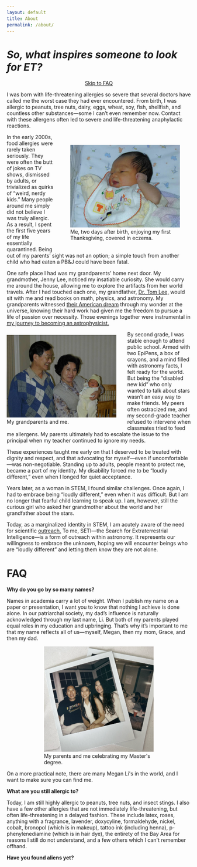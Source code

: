 ```yaml
---
layout: default
title: About
permalink: /about/
---
```


# *So, what inspires someone to look for ET?*

<div style="text-align: center">
  <a href="#faq" class="skip-link">Skip to FAQ</a>
</div>

I was born with life-threatening allergies so severe that several doctors have called me the worst case they had ever encountered. From birth, I was allergic to peanuts, tree nuts, dairy, eggs, wheat, soy, fish, shellfish, and countless other substances—some I can’t even remember now. Contact with these allergens often led to severe and life-threatening anaphylactic reactions. 


<figure style="float:right; margin: 30px 30px 30px 40px; width: 300px;">
  <img src="/assets/img/baby pic w eczema.jpeg" alt="Me, two days after birth, enjoying my first Thanksgiving, covered in eczema." width="300">
  <figcaption>Me, two days after birth, enjoying my first Thanksgiving, covered in eczema.</figcaption>
</figure>

In the early 2000s, food allergies were rarely taken seriously. They were often the butt of jokes on TV shows, dismissed by adults, or trivialized as quirks of “weird, nerdy kids.” Many people around me simply did not believe I was truly allergic. As a result, I spent the first five years of my life essentially quarantined. Being out of my parents’ sight was not an option; a simple touch from another child who had eaten a PB&J could have been fatal.

One safe place I had was my grandparents’ home next door. My grandmother, Jenny Lee, noticed my insatiable curiosity. She would carry me around the house, allowing me to explore the artifacts from her world travels. After I had touched each one, my grandfather, [Dr. Tom Lee,](https://taiwaneseamericanhistory.org/blog/101-dr-tom-lee/) would sit with me and read books on math, physics, and astronomy. My grandparents witnessed [their American dream](https://taiwaneseamericanhistory.org/blog/mystories269/) through my wonder at the universe, knowing their hard work had given me the freedom to pursue a life of passion over necessity. Those evenings together were instrumental in [my journey to becoming an astrophysicist.](https://physicalsciences.ucla.edu/three-generations-of-bruins/)

<figure style="float:left; margin: 10px 30px 10px auto; width: 300px;">
      <img src="/assets/img/babypicwgrandparents.jpeg" alt="Me with my grandparents." width="300">
  <figcaption>My grandparents and me.</figcaption>
</figure>

By second grade, I was stable enough to attend public school. Armed with two EpiPens, a box of crayons, and a mind filled with astronomy facts, I felt ready for the world. But being the “disabled new kid” who only wanted to talk about stars wasn’t an easy way to make friends. My peers often ostracized me, and my second-grade teacher refused to intervene when classmates tried to feed me allergens. My parents ultimately had to escalate the issue to the principal when my teacher continued to ignore my needs.

These experiences taught me early on that I deserved to be treated with dignity and respect, and that advocating for myself—even if uncomfortable—was non-negotiable. Standing up to adults, people meant to protect me, became a part of my identity. My disability forced me to be “loudly different,” even when I longed for quiet acceptance.

Years later, as a woman in STEM, I found similar challenges. Once again, I had to embrace being “loudly different,” even when it was difficult. But I am no longer that fearful child learning to speak up. I am, however, still the curious girl who asked her grandmother about the world and her grandfather about the stars.

Today, as a marginalized identity in STEM, I am acutely aware of the need for scientific [outreach.](/outreach) To me, SETI—the Search for Extraterrestrial Intelligence—is a form of outreach within astronomy. It represents our willingness to embrace the unknown, hoping we will encounter beings who are “loudly different” and letting them know they are not alone.

# FAQ

**Why do you go by so many names?** 

Names in academia carry a lot of weight. When I publish my name on a paper or presentation, I want you to know that nothing I achieve is done alone. In our patriarchal society, my dad’s influence is naturally acknowledged through my last name, Li. But both of my parents played equal roles in my education and upbringing. That’s why it’s important to me that my name reflects all of us—myself, Megan, then my mom, Grace, and then my dad.

<figure style="display: block; margin: 0 auto; width: 300px;">
  <img src="/assets/img/polaroidwithparents.png" alt="Me with my parents." width="300">
  <figcaption>My parents and me celebrating my Master's degree.</figcaption>
</figure>

On a more practical note, there are many Megan Li's in the world, and I want to make sure you can find me.

**What are you still allergic to?**

Today, I am still highly allergic to peanuts, tree nuts, and insect stings. I also have a few other allergies that are not immediately life-threatening, but often life-threatening in a delayed fashion. These include latex, roses, anything with a fragrance, lavender, doxycyline, formaldehyde, nickel, cobalt, bronopol (which is in makeup), tattoo ink (including henna), p-phenylenediamine (which is in hair dye), the entirety of the Bay Area for reasons I still do not understand, and a few others which I can't remember offhand.

**Have you found aliens yet?**


